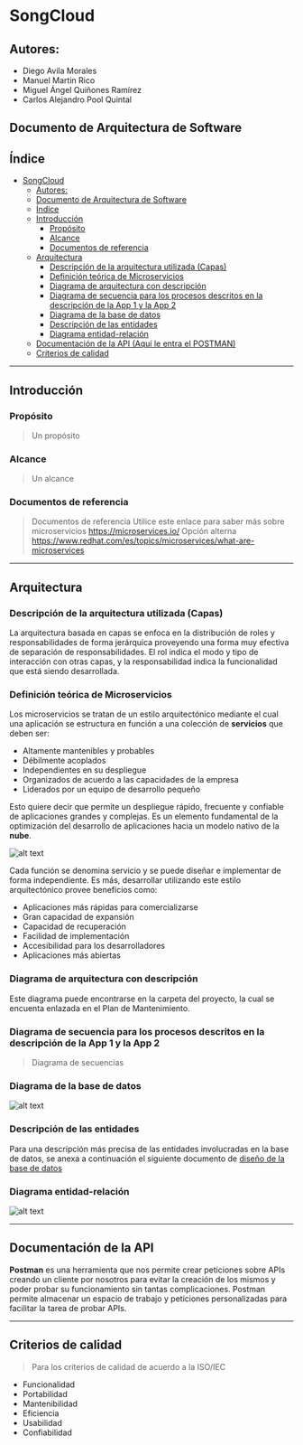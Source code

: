 # SongCloud

## Autores:
- Diego Avila Morales
- Manuel Martin Rico
- Miguel Ángel Quiñones Ramírez
- Carlos Alejandro Pool Quintal

## Documento de Arquitectura de Software

## Índice
- [SongCloud](#songcloud)
  - [Autores:](#autores)
  - [Documento de Arquitectura de Software](#documento-de-arquitectura-de-software)
  - [Índice](#índice)
  - [Introducción](#introducción)
    - [Propósito](#propósito)
    - [Alcance](#alcance)
    - [Documentos de referencia](#documentos-de-referencia)
  - [Arquitectura](#arquitectura)
    - [Descripción de la arquitectura utilizada (Capas)](#descripción-de-la-arquitectura-utilizada-capas)
    - [Definición teórica de Microservicios](#definición-teórica-de-microservicios)
    - [Diagrama de arquitectura con descripción](#diagrama-de-arquitectura-con-descripción)
    - [Diagrama de secuencia para los procesos descritos en la descripción de la App 1 y la App 2](#diagrama-de-secuencia-para-los-procesos-descritos-en-la-descripción-de-la-app-1-y-la-app-2)
    - [Diagrama de la base de datos](#diagrama-de-la-base-de-datos)
    - [Descripción de las entidades](#descripción-de-las-entidades)
    - [Diagrama entidad-relación](#diagrama-entidad-relación)
  - [Documentación de la API (Aquí le entra el POSTMAN)](#documentación-de-la-api-aquí-le-entra-el-postman)
  - [Criterios de calidad](#criterios-de-calidad)

---

## Introducción

### Propósito

>  Un propósito

### Alcance

>  Un alcance

### Documentos de referencia

>  Documentos de referencia
>  Utilice este enlace para saber más sobre microservicios https://microservices.io/ 
>  Opción alterna https://www.redhat.com/es/topics/microservices/what-are-microservices

---

## Arquitectura

### Descripción de la arquitectura utilizada (Capas)

La arquitectura basada en capas se enfoca en la distribución de roles y responsabilidades de forma jerárquica proveyendo una forma muy efectiva de separación de responsabilidades. El rol indica el modo y tipo de interacción con otras capas, y la responsabilidad indica la funcionalidad que está siendo desarrollada.

### Definición teórica de Microservicios

Los microservicios se tratan de un estilo arquitectónico mediante el cual una aplicación se estructura en función a una colección de **servicios** que deben ser:
* Altamente mantenibles y probables
* Débilmente acoplados
* Independientes en su despliegue
* Organizados de acuerdo a las capacidades de la empresa
* Liderados por un equipo de desarrollo pequeño

Esto quiere decir que permite un despliegue rápido, frecuente y confiable de aplicaciones grandes y complejas. Es un elemento fundamental de la optimización del desarrollo de aplicaciones hacia un modelo nativo de la **nube**.

![alt text](mdimages/microservicios.png "Arquitectura de Microservicios")

Cada función se denomina servicio y se puede diseñar e implementar de forma independiente. Es más, desarrollar utilizando este estilo arquitectónico provee beneficios como:
* Aplicaciones más rápidas para comercializarse
* Gran capacidad de expansión
* Capacidad de recuperación 
* Facilidad de implementación
* Accesibilidad para los desarrolladores
* Aplicaciones más abiertas

### Diagrama de arquitectura con descripción

Este diagrama puede encontrarse en la carpeta del proyecto, la cual se encuenta enlazada en el Plan de Mantenimiento.

### Diagrama de secuencia para los procesos descritos en la descripción de la App 1 y la App 2

> Diagrama de secuencias

### Diagrama de la base de datos

![alt text](mdimages/StreamServiceAPI.png "Diagrama de la base de datos para SongCloud")

### Descripción de las entidades

Para una descripción más precisa de las entidades involucradas en la base de datos, se anexa a continuación el siguiente documento de [diseño de la base de datos](https://docs.google.com/document/d/1nUIwVgMMC-rgfiYJIb37Z4NiLlI71eAl7fttU49Pfq0/edit?usp=sharing)

### Diagrama entidad-relación

![alt text](mdimages/Diagrama%20ER.png "Diagrama entidad-relación para SongCloud")

---

## Documentación de la API

**Postman** es una herramienta que nos permite crear peticiones sobre APIs creando un cliente por nosotros para evitar la creación de los mismos y poder probar su funcionamiento sin tantas complicaciones. Postman permite almacenar un espacio de trabajo y peticiones personalizadas para facilitar la tarea de probar APIs.

---

## Criterios de calidad

> Para los criterios de calidad de acuerdo a la ISO/IEC

- Funcionalidad
- Portabilidad
- Mantenibilidad
- Eficiencia
- Usabilidad
- Confiabilidad